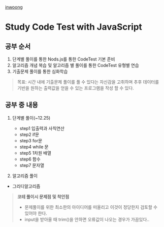 [inwoong](https://www.acmicpc.net/user/inwoong100)

# Study Code Test with JavaScript

## 공부 순서
1. 단계별 풀이를 통한 Nods.js를 통한 CodeTest 기본 준비
2. 알고리즘 개념 복습 및 알고리즘 별 풀이를 통한 CodeTest 유형별 연습
3. 기출문제 풀이를 통한 심화학습
> 목표: 시간 내에 기출문제 풀이를 풀 수 있다는 자신감을 고취하며 추후 데이터를 기반을 원하는 출력값을 얻을 수 있는 프로그램을 작성 할 수 있다.

## 공부 중 내용
1. 단계별 풀이(~12.25)
   - step1 입출력과 사칙연산
   - step2 if문
   - step3 for문
   - step4 while 문
   - step5 1차원 배열
   - step6 함수
   - step7 문자열


2. 알고리즘 풀이
- 그리디알고리즘
> **코테 풀이시 문제점 및 착안점**
> - 문제풀이를 위한 최소한의 아이디어를 떠올리고 이것이 정당한지 검토할 수 있어야 한다.
> - input을 받아올 때 trim()을 안하면 오류값이 나오는 경우가 가끔있다..